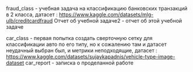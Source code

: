 fraud_class - учебная задача на классификацию банковских транзакций в 2 класса, датасет : https://www.kaggle.com/datasets/mlg-ulb/creditcardfraud
Отчет об учебной задаче2 - отчет об этой учебной задаче

car_class - первая попытка создать сверточную сетку для классификации авто по его типу, но к сожалению там и датасет неудачный выбран был, и метрики неподходящие, датасет : https://www.kaggle.com/datasets/sujaykapadnis/vehicle-type-image-dataset
car_report - записка о проделанной работе
